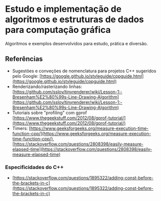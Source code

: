 # Estudo e implementação de algoritmos e estruturas de dados para computação gráfica

Algoritmos e exemplos desenvolvidos para estudo, prática e diversão.

## Referências

* Sugestões e conveções de nomenclatura para projetos C++ sugeridos pelo Google: [https://google.github.io/styleguide/cppguide.html](https://google.github.io/styleguide/cppguide.html)
* Renderizando/rasterizando linhas: [https://github.com/ssloy/tinyrenderer/wiki/Lesson-1:-Bresenham%E2%80%99s-Line-Drawing-Algorithm](https://github.com/ssloy/tinyrenderer/wiki/Lesson-1:-Bresenham%E2%80%99s-Line-Drawing-Algorithm)
* Tutoriais sobre "profiling" com gprof [https://www.thegeekstuff.com/2012/08/gprof-tutorial/](https://www.thegeekstuff.com/2012/08/gprof-tutorial/)
* Timers: [https://www.geeksforgeeks.org/measure-execution-time-function-cpp/](https://www.geeksforgeeks.org/measure-execution-time-function-cpp/), [https://stackoverflow.com/questions/2808398/easily-measure-elapsed-time](https://stackoverflow.com/questions/2808398/easily-measure-elapsed-time)

### Especificidades do C++

* [https://stackoverflow.com/questions/1895322/adding-const-before-the-brackets-in-c](https://stackoverflow.com/questions/1895322/adding-const-before-the-brackets-in-c)
